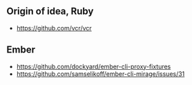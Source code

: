 ## Origin of idea, Ruby

* https://github.com/vcr/vcr

## Ember

* https://github.com/dockyard/ember-cli-proxy-fixtures
* https://github.com/samselikoff/ember-cli-mirage/issues/31
